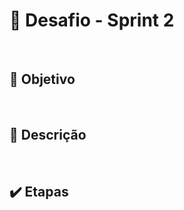 # :jigsaw: Desafio - Sprint 2

<br>

## :dart: Objetivo

<!-- 
Praticar comandos Markdown e SO Linux.
--> 
<br>

## :thinking: Descrição 
<!--
Através dos dados de vendas de uma loja online em arquivo .csv, criar um arquivo executável que realiza tarefas usando comandos do Linux, gerando um relatório com informações específicas.     
Agendar para que este script seja executado todos os dias, de segunda a quinta-feira às 15h27.   
Ao final dos quatro dias, criar um script consolidador para unir os relatórios gerados em um único arquivo.
-->
<br>

## :heavy_check_mark: Etapas
<!--
<br> 

* [:scroll: 3. Preparação](#3-preparação)
* [:woman_technologist: 4.1. Criar um arquivo executável](#41-criar-um-arquivo-executável)
* [:clock3: 4.2. Agendar a execução do processamento](#42-agendar-a-execução-do-processamento)
* [:memo: 4.3. Criar novo relatório](#43-criar-novo-relatório)

<br>

### :scroll: 3. Preparação

* Fazer o download do arquivo dados_de_vendas.csv.

![Evidência 1](/sprint_1/evidencias/evid_desafio/etapa3/01.jpg)                           

_Evidência 1: Arquivo dados_de_vendas na pasta de downloads no ambiente Linux_              
<br>

* No Linux, criar o diretório ecommerce.             

![Evidência 2](/sprint_1/evidencias/evid_desafio/etapa3/02.jpg)                                   
_Evidência 2: Código ***mkdir*** para criar a pasta ecommerce._                        
<br>

* Mover o arquivo dados_de_vendas.csv para o diretório ecommerce.

![Evidência 3](/sprint_1/evidencias/evid_desafio/etapa3/03.jpg)                                      
_Evidência 3: Código ***mv*** para mover o arquivo para outra pasta. Código cd para entrar dentro do diretório ecommerce_

<br>

### :woman_technologist: 4.1 Criar um arquivo executável

* Criar um arquivo executável chamado processamento_de_vendas.sh que realiza as tarefas abaixo através de comandos Linux.

![Evidência 4](/sprint_1/evidencias/evid_desafio/etapa4-1/04.jpg)                                    
_Evidência 4: Comando ***touch*** para criar um arquivo vazio, finalizando com extensão em .sh para determinar que é um arquivo executável. Comando ***sudo apt get install nano***, para instalar o editor de texto Nano. Para abrir o editor de texto, realizar o comando ***nano processamento_de_vendas.sh***._                               

<br>

* Criar um diretório chamado vendas.

![Evidência 5](/sprint_1/evidencias/evid_desafio/etapa4-1/05.jpg)                                          
_Evidência 5: Comando ***mkdir*** para criar o diretório vendas_

<br>

* Copiar o arquivo dados_de_vendas.csv para esta pasta.

![Evidência 5](/sprint_1/evidencias/evid_desafio/etapa4-1/05.jpg)                                   
_Evidência 5: Comando ***cp*** para copiar o arquivo do diretório ecommerce para o diretório ecommerce/vendas._

<br>

* Criar o subdiretório backup dentro do diretório vendas e copiar para o backup o arquivo dados_de_vendas.csv acrescentando no nome do arquivo a data de execução precedida de hífen.

![Evidência 6](/sprint_1/evidencias/evid_desafio/etapa4-1/06.jpg)                                   
_Evidência 6: Comando ***mkdir*** para criar o subdiretório backup. Comando ***cp*** para copiar o arquivo dados_de_vendas.csv do diretório vendas ***e*** para o diretório backup com novo nome. O comando ao final do nome do arquivo, acrescenta a data de forma dinâmica._

<br>

* No diretório backup, renomear o arquivo dados-yyyymmdd.csv para backup-dados-yyyymmdd.csv.

![Evidência 7](/sprint_1/evidencias/evid_desafio/etapa4-1/07.jpg)                             
_Evidência 7: Comando ***cd*** para entrar na pasta backup. Comando ***mv*** para alterar o nome do arquivo._

<br>

* No diretório backup, criar um arquivo chamado relatorio.txt que contenha as informações abaixo.

![Evidência 8](/sprint_1/evidencias/evid_desafio/etapa4-1/08.jpg)                                   
_Evidência 8: Comando ***touch*** para criar um arquivo .txt. Acrescentei o comando de data ao final do nome do arquivo de relatório também, para que os relatórios dos dias seguintes não sobrescrevessem os dados já gerados._

<br>

* Data do sistema operacional em formato YYYY/MM/DD HH:MM

![Evidência 9](/sprint_1/evidencias/evid_desafio/etapa4-1/09.jpg)                                                   
_Evidência 9: Comando ***date*** para informar data e hora do sistema operacional. ***Símbolos de maior (>>)*** para incluir essa informação no arquivo de relatório._

<br>

* Data do primeiro registro de vendas.

![Evidência 10](/sprint_1/evidencias/evid_desafio/etapa4-1/10.jpg)                                     
_Evidência 10: Comando ***head*** para mostrar as primeiras informações do arquivo, ***-n 2*** significa que quero mostrar apenas as duas primeiras linhas. ***Pipeline ( | )*** identifica que o comando anterior já terminou e que o próximo pode iniciar. Comando ***tail*** para mostrar, de acordo com o resultado da seleção anterior, as últimas linhas, ***-n 1*** significa que quero mostrar apenas a última linha, descartando nesta situação, o cabeçalho. Comando ***cut*** vai dividir as parte desta linha, utilizando o ***-d"," (delimitador vírgula)*** e mostrar o dado da posição ***-f5*** (quinta coluna). ***Símbolos de maior (>>)*** para incluir essa informação no arquivo de relatório._

<br>

* Data do último registro de vendas.

![Evidência 11](/sprint_1/evidencias/evid_desafio/etapa4-1/11.jpg)                                     
_Evidência 11: Comando ***tail*** para mostrar as últimas informações do arquivo, ***-n 1*** significa que quero mostrar apenas a última linha. Comando ***cut*** vai dividir as parte desta linha, utilizando o ***-d"," (delimitador vírgula)*** e mostrar o dado da posição ***-f5*** (quinta coluna). ***Símbolos de maior (>>)*** para incluir essa informação no arquivo de relatório._

<br>

* A quantidade total de itens diferentes vendidos.

![Evidência 12](/sprint_1/evidencias/evid_desafio/etapa4-1/12.jpg)                                      
_Evidência 12: Comando ***cut*** vai dividir as parte das linhas deste arquivo, utilizando o ***-d"," (delimitador vírgula)*** e extrair os dados da posição ***-f2*** (segunda coluna). Comando ***tail*** para mostrar as últimas informações do arquivo, ***-n +2*** significa que quero mostrar apenas a partir da 2ª linha, nesta situação, ignorando o cabeçalho (produto). Comando ***uniq*** desconsidera informações duplicadas. Comando ***wc -l*** para contar a quantidade de dados. ***Símbolos de maior (>>)*** para incluir essa informação no arquivo de relatório._

<br>

* As 10 primeiras linhas do arquivo backup-dados-yyyymmdd.csv.

![Evidência 13](/sprint_1/evidencias/evid_desafio/etapa4-1/13.jpg)                                        
_Evidência 13: Comando ***head*** para mostrar as primeiras informações do arquivo, ***-n 11*** significa que quero mostrar apenas as onze primeiras linhas, como quis manter o cabeçalho para visualização, não excluí a primeira linha. ***Símbolos de maior (>>)*** para incluir essa informação no arquivo de relatório._

<br>

* Resultado dessas tarefas

![Evidência 14](/sprint_1/evidencias/evid_desafio/etapa4-1/14.jpg)                                            
_Evidência 14: Resultado do primeiro relatório gerado._

<br>

* Comprimir o arquivo backup-dados-yyyymmdd.csv para o arquivo backup-dados-yyyymmdd.zip.

![Evidência 15](/sprint_1/evidencias/evid_desafio/etapa4-1/15.jpg)                                      
_Evidência 15: Comando ***zip*** para comprimir o arquivo._

<br>

* No diretório backup, apagar o arquivo backup-dados-yyyymmdd.csv. No diretório vendas, apagar o arquivo dados_de_vendas.csv.

![Evidência 16](/sprint_1/evidencias/evid_desafio/etapa4-1/16.jpg)                                    
_Evidência 16: Comando ***rm*** para apagar os arquivos .csv. Neste comando, como os arquivos estão em diretórios diferentes, colocar o endereço absoluto do arquivo, economiza linha de comando. Por experiência própria, prefiro utilizar endereço absoluto na maioria dos comandos._

<br>

### :clock3: 4.2 Agendar a execução do processamento

* Criar um agendamento de execução de comandos Linux para executar o arquivo processamento_de_vendas.sh todos os dias de segunda a quinta-feira às 15h27.

![Evidência 17](/sprint_1/evidencias/evid_desafio/etapa4-2/17.jpg)                                                  
_Evidência 17: Comando ***crontab -e*** para gerar o agendamento de execução do script. Como foi a primeira vez utilizando este comando, foi solicitado para escolher qual editor de texto utilizar._

<br>

![Evidência 18](/sprint_1/evidencias/evid_desafio/etapa4-2/18.jpg)                                           
_Evidência 18: Comando de agendamento. Para os testes, coloquei para rodar o script de minuto a minuto e como tive dificuldades com a realização deles, acrescentei um arquivo [teste.log](/sprint_1/evidencias/evid_desafio/arquivos/teste.log) para debugar. Por este mesmo motivo, não consegui que o agendamento acontecesse de segunda à quinta-feira, portanto, defini que seria executado de quarta-feira à sábado._

<br>

* Conceder permissões para execução do script.

![Evidência 17](/sprint_1/evidencias/evid_desafio/etapa4-2/17.jpg)                                                
_Evidência 17: Comando ***chmod*** para alterar permissões do arquivo, ***+x*** para adicionar a permissão de execução._

<br>

### :memo: 4.3 Criar novo relatório

* Uma vez ao dia, modificar manual e completamente os dados do arquivo de vendas dados_de_vendas.csv que estão no diretório ecommerce.

![Evidência 19](/sprint_1/evidencias/evid_desafio/etapa4-3/19.jpg)                          
_Evidência 19: Solicitei para que o ChatGPT criasse para mim arquivos para alteração dos dados. Fui refinando até que estivesse mais próximo do resultado que gostaria. Após análise dos dados, fiz algumas alterações manuais._                   
_Os arquivos estão disponíveis no diretório [evidencias](/sprint_1/evidencias/evid_desafio/arquivos/)._

<br>

* Certificar-se que o arquivo processamento_de_vendas.sh esteja corretamente agendado.

![Evidência 20](/sprint_1/evidencias/evid_desafio/etapa4-3/20.jpg)                          
_Evidência 20: Comando ***sudo systemctl status cron*** para verificar se o agendamento está ativo. Os resultados que mostram as palavras destacadas em verde (enabled, active, running), informam que está agendado.                   

<br>

* Criar um script chamado consolidador_de_processamento_de_vendas.sh que une todos os relatórios gerados para um arquivo novo chamado relatorio_final.txt.

![Evidência 21](/sprint_1/evidencias/evid_desafio/etapa4-3/21.jpg)                          
_Evidência 21: Comando ***touch*** para criar um arquivo vazio, finalizando com extensão em .sh para determinar que é um arquivo executável. Comando ***nano*** para abrir o arquivo executável e codar.                    

<br>

![Evidência 22](/sprint_1/evidencias/evid_desafio/etapa4-3/22.jpg)                          
_Evidência 22: Comando ***cat*** para concatenar as informações dos relatórios. ***Símbolos de maior (>>)*** para incluir essas informações no arquivo de relatório final. Solicitei que acrescentasse ao relatório final uma linha em branco, através do comando echo, após cada acréscimo de informações dos relatórios, para que a visualização ficasse melhor.

<br>

* Após deversas execuções do script processamento_de_vendas.sh, executar manualmente o script consolidador_de_processamento_de_vendas.sh

![Evidência 23](/sprint_1/evidencias/evid_desafio/etapa4-3/23.jpg)                          
_Evidência 23: ***Comando ls*** para listar o conteúdo do diretório ecommerce. Comando ***bash*** para executar o script consolidador. Comando ***ls*** para informar que o relatorio final foi criado. Comando ***cat*** para mostrar no terminal o conteúdo do arquivo relatorio_final.txt, demonstrando assim, que a execução foi ***realizada com sucesso*** ._

<br>

![Evidência 24](/sprint_1/evidencias/evid_desafio/etapa4-3/24.jpg)                          
_Evidência 24: Comando ***ls*** para listar o conteúdo do diretório backup, demonstrando que os arquivos csv foram comprimidos, e posteriormente apagados, e os relatórios gerados ao longo dos 4 dias. Comando ***ls*** para listar o conteúdo do diretório vendas, demonstrando que o arquivo .csv presente ali, também foi apagado._

<br>

:white_check_mark:
:sun_with_face: